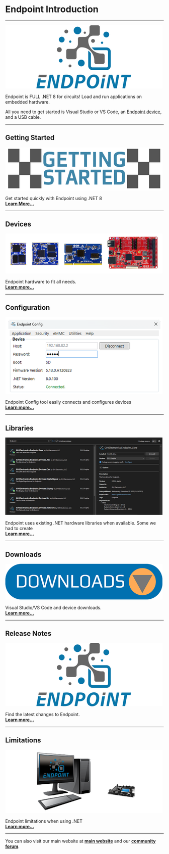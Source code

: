 # Endpoint Introduction
---
![Endpoint](images/endpoint-logo.png)

Endpoint is FULL .NET 8 for circuits! Load and run applications on embedded hardware.

All you need to get started is Visual Studio or VS Code, an [Endpoint device](hardware/intro.md), and a USB cable.

---

## Getting Started

[![Getting Started](images/getting-started.png)](getting-started.md)

Get started quickly with Endpoint using .NET 8 </br> [**Learn More...**](getting-started.md) 

---
## Devices

[![Endpoint Hardware](images/endpoint-devices.png)](hardware/intro.md)

Endpoint hardware to fit all needs. </br> [**Learn more...**](hardware/intro.md)   

---
## Configuration

[![Endpoint Config](images/config.png)](configuration.md)

Endpoint Config tool easily connects and configures devices </br> [**Learn more...**](configuration.md)


---
## Libraries

[![Endpoint Libraries](images/libraries.png)](api/intro.md)

Endpoint uses existing .NET hardware libraries when available. Some we had to create </br> [**Learn more...**](api/intro.md)

---

## Downloads

[![Downloads](images/downloads.png)](downloads.md)

Visual Studio/VS Code and device downloads. </br> [**Learn more...**](downloads.md)

---
## Release Notes

[![Release Notes](images/endpoint-logo.png)](release-notes.md)

Find the latest changes to Endpoint. </br> [**Learn more...**](release-notes.md) 

---
## Limitations

[![Limitations](images/limitations.png)](limitations.md) 

Endpoint limitations when using .NET </br> [**Learn more...**](limitations.md) 

---

You can also visit our main website at [**main website**](http://www.ghielectronics.com) and our  [**community forum**](https://forums.ghielectronics.com/).
